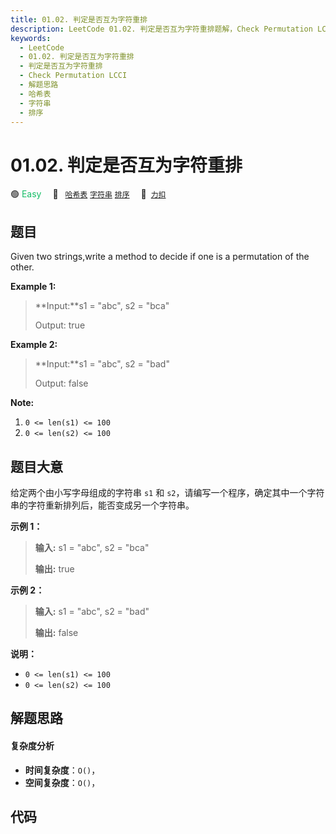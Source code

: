 ```yaml
---
title: 01.02. 判定是否互为字符重排
description: LeetCode 01.02. 判定是否互为字符重排题解，Check Permutation LCCI，包含解题思路、复杂度分析以及完整的 JavaScript 代码实现。
keywords:
  - LeetCode
  - 01.02. 判定是否互为字符重排
  - 判定是否互为字符重排
  - Check Permutation LCCI
  - 解题思路
  - 哈希表
  - 字符串
  - 排序
---
```


# 01.02. 判定是否互为字符重排

🟢 <font color=#15bd66>Easy</font>&emsp; 🔖&ensp; [`哈希表`](/tag/hash-table.md) [`字符串`](/tag/string.md) [`排序`](/tag/sorting.md)&emsp; 🔗&ensp;[`力扣`](https://leetcode.cn/problems/check-permutation-lcci)

## 题目

Given two strings,write a method to decide if one is a permutation of the
other.

**Example 1:**

> 
> 
> 
> 
> 
> **Input:**s1 = "abc", s2 = "bca"
> 
> Output: true

**Example 2:**

> 
> 
> 
> 
> 
> **Input:**s1 = "abc", s2 = "bad"
> 
> Output: false
> 
> 

**Note:**

  1. `0 <= len(s1) <= 100 `
  2. `0 <= len(s2) <= 100`


## 题目大意

给定两个由小写字母组成的字符串 `s1` 和 `s2`，请编写一个程序，确定其中一个字符串的字符重新排列后，能否变成另一个字符串。

**示例 1：**

> 
> 
> 
> 
> 
> **输入:** s1 = "abc", s2 = "bca"
> 
> **输出:** true 
> 
> 

**示例 2：**

> 
> 
> 
> 
> 
> **输入:** s1 = "abc", s2 = "bad"
> 
> **输出:** false
> 
> 

**说明：**

  * `0 <= len(s1) <= 100 `
  * `0 <= len(s2) <= 100 `


## 解题思路

#### 复杂度分析

- **时间复杂度**：`O()`，
- **空间复杂度**：`O()`，

## 代码

```javascript

```